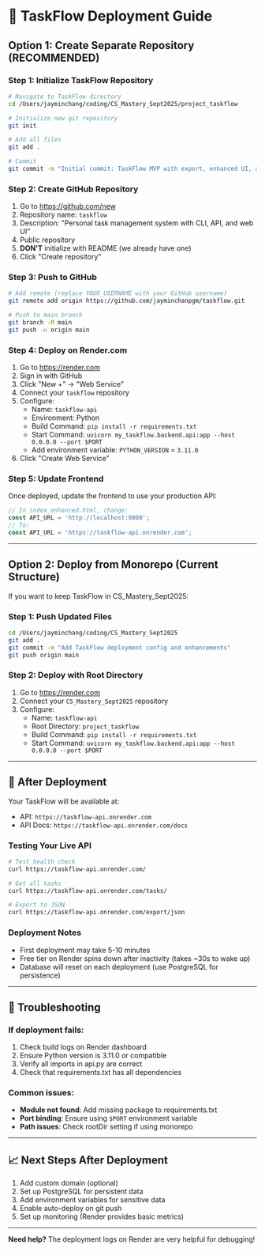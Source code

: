 # 🚀 TaskFlow Deployment Guide

## Option 1: Create Separate Repository (RECOMMENDED)

### Step 1: Initialize TaskFlow Repository
```bash
# Navigate to TaskFlow directory
cd /Users/jayminchang/coding/CS_Mastery_Sept2025/project_taskflow

# Initialize new git repository
git init

# Add all files
git add .

# Commit
git commit -m "Initial commit: TaskFlow MVP with export, enhanced UI, and deployment config"
```

### Step 2: Create GitHub Repository
1. Go to https://github.com/new
2. Repository name: `taskflow`
3. Description: "Personal task management system with CLI, API, and web UI"
4. Public repository
5. **DON'T** initialize with README (we already have one)
6. Click "Create repository"

### Step 3: Push to GitHub
```bash
# Add remote (replace YOUR_USERNAME with your GitHub username)
git remote add origin https://github.com/jayminchanpgm/taskflow.git

# Push to main branch
git branch -M main
git push -u origin main
```

### Step 4: Deploy on Render.com
1. Go to https://render.com
2. Sign in with GitHub
3. Click "New +" → "Web Service"
4. Connect your `taskflow` repository
5. Configure:
   - Name: `taskflow-api`
   - Environment: Python
   - Build Command: `pip install -r requirements.txt`
   - Start Command: `uvicorn my_taskflow.backend.api:app --host 0.0.0.0 --port $PORT`
   - Add environment variable: `PYTHON_VERSION` = `3.11.0`
6. Click "Create Web Service"

### Step 5: Update Frontend
Once deployed, update the frontend to use your production API:
```javascript
// In index_enhanced.html, change:
const API_URL = 'http://localhost:8000';
// To:
const API_URL = 'https://taskflow-api.onrender.com';
```

---

## Option 2: Deploy from Monorepo (Current Structure)

If you want to keep TaskFlow in CS_Mastery_Sept2025:

### Step 1: Push Updated Files
```bash
cd /Users/jayminchang/coding/CS_Mastery_Sept2025
git add .
git commit -m "Add TaskFlow deployment config and enhancements"
git push origin main
```

### Step 2: Deploy with Root Directory
1. Go to https://render.com
2. Connect your `CS_Mastery_Sept2025` repository
3. Configure:
   - Name: `taskflow-api`
   - Root Directory: `project_taskflow`
   - Build Command: `pip install -r requirements.txt`
   - Start Command: `uvicorn my_taskflow.backend.api:app --host 0.0.0.0 --port $PORT`

---

## 🎉 After Deployment

Your TaskFlow will be available at:
- API: `https://taskflow-api.onrender.com`
- API Docs: `https://taskflow-api.onrender.com/docs`

### Testing Your Live API
```bash
# Test health check
curl https://taskflow-api.onrender.com/

# Get all tasks
curl https://taskflow-api.onrender.com/tasks/

# Export to JSON
curl https://taskflow-api.onrender.com/export/json
```

### Deployment Notes
- First deployment may take 5-10 minutes
- Free tier on Render spins down after inactivity (takes ~30s to wake up)
- Database will reset on each deployment (use PostgreSQL for persistence)

---

## 🐛 Troubleshooting

### If deployment fails:
1. Check build logs on Render dashboard
2. Ensure Python version is 3.11.0 or compatible
3. Verify all imports in api.py are correct
4. Check that requirements.txt has all dependencies

### Common issues:
- **Module not found**: Add missing package to requirements.txt
- **Port binding**: Ensure using `$PORT` environment variable
- **Path issues**: Check rootDir setting if using monorepo

---

## 📈 Next Steps After Deployment

1. Add custom domain (optional)
2. Set up PostgreSQL for persistent data
3. Add environment variables for sensitive data
4. Enable auto-deploy on git push
5. Set up monitoring (Render provides basic metrics)

---

**Need help?** The deployment logs on Render are very helpful for debugging!
